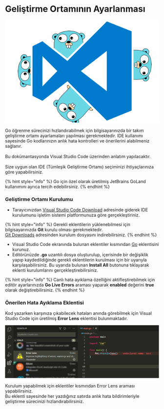 # Geliştirme Ortamının Ayarlanması

![](<../.gitbook/assets/image 1.png>)

Go öğrenme sürecinizi hızlandırabilmek için bilgisayarınızda bir takım geliştirme ortamı ayarlamaları yapılması gerekmektedir. IDE kullanımı sayesinde Go kodlarınızın anlık hata kontrolleri ve önerilerini alabilmeniz sağlanır.\
\
Bu dokümantasyonda Visual Studio Code üzerinden anlatım yapılacaktır.\
\
Size uygun olan IDE (Tümleşik Geliştirme Ortamı) seçiminizi ihtiyaçlarınıza göre yapabilirsiniz.

{% hint style="info" %}
Go için özel olarak üretilmiş JetBrains GoLand kullanımını ayrıca tercih edebilirsiniz.
{% endhint %}

### Geliştirme Ortamı Kurulumu

* Tarayıcınızdan [Visual Studio Code Download](https://code.visualstudio.com/download) adresinde giderek IDE kurulumunu işletim sistemi platformunuza göre gerçekleştiriniz.

{% hint style="info" %}
Gerekli eklentilerin yüklenebilmesi için bilgisayarınızda **Git** kurulu olması gerekmektedir.\
[Git Downloads](https://git-scm.com/downloads) adresinden kurulum dosyasını indirebilirsiniz.
{% endhint %}

* Visual Studio Code ekranında bulunan eklentiler kısmından [Go](https://marketplace.visualstudio.com/items?itemName=golang.Go) eklentisini kurunuz.&#x20;
* Editörünüzde **.go** uzantılı dosya oluşturulup, içerisinde bir değişiklik yapıp kaydedildiğinde gerekli eklentilerin kurulması için bir uyarıyla karşılaşabilirsiniz. Bu uyarıda bulunan **Install All** butonuna tıklayarak eklenti kurulumlarını gerçekleştirebilirsiniz.

{% hint style="info" %}
Canlı hata ayıklama özelliğini aktifleştirebilmek için editör ayarlarınızda **Go Live Errors** araması yaparak **enabled** değerini **true** olarak değiştirebilirsiniz.
{% endhint %}

### Önerilen Hata Ayıklama Eklentisi

Kod yazarken karşınıza çıkabilecek hataları anında görebilmek için Visual Studio Code için üretilmiş **Error Lens** eklentisi bulunmaktadır.

![](<../.gitbook/assets/image (3).png>)

Kurulum yapabilmek için eklentiler kısmından Error Lens araması yapabilirsiniz.\
Bu eklenti sayesinde her yazdığınız satırda anlık hata bildirimleriyle geliştirme sürecinizi hızlandırabilirsiniz.
